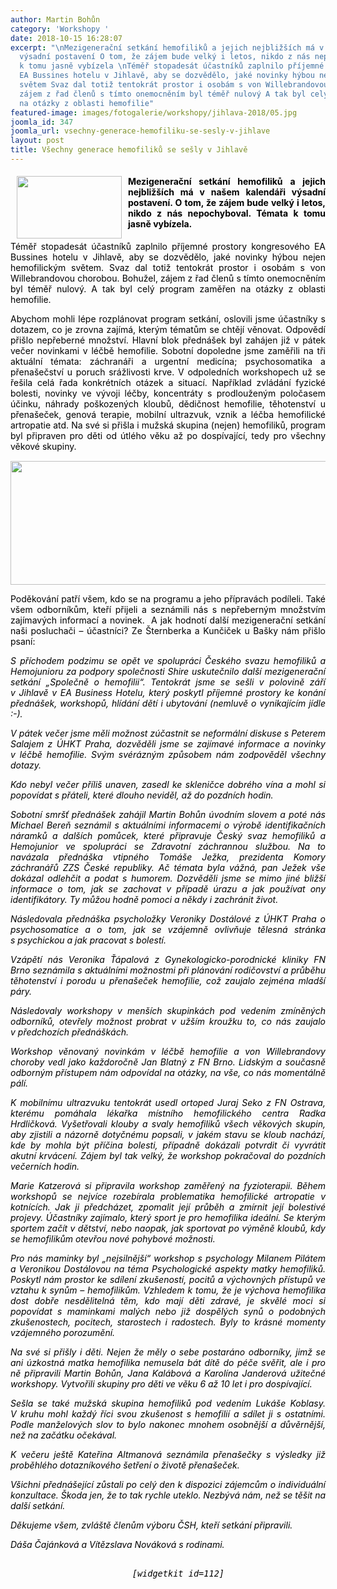 ```yaml
---
author: Martin Bohůn
category: 'Workshopy '
date: 2018-10-15 16:28:07
excerpt: "\nMezigenerační setkání hemofiliků a jejich nejbližších má v našem kalendáři
  výsadní postavení O tom, že zájem bude velký i letos, nikdo z nás nepochyboval Témata
  k tomu jasně vybízela \nTéměř stopadesát účastníků zaplnilo příjemné prostory kongresového
  EA Bussines hotelu v Jihlavě, aby se dozvědělo, jaké novinky hýbou nejen hemofilickým
  světem Svaz dal totiž tentokrát prostor i osobám s von Willebrandovou chorobou Bohužel,
  zájem z řad členů s tímto onemocněním byl téměř nulový A tak byl celý program zaměřen
  na otázky z oblasti hemofilie"
featured-image: images/fotogalerie/workshopy/jihlava-2018/05.jpg
joomla_id: 347
joomla_url: vsechny-generace-hemofiliku-se-sesly-v-jihlave
layout: post
title: Všechny generace hemofiliků se sešly v Jihlavě
---
```


<h4 style="text-align: justify;">
 <span style="color: #000000; font-family: Calibri;">
  <span style="font-size: medium;">
   <img border="0" height="100" src="{{ site.baseurl }}/images/fotogalerie/workshopy/jihlava-2018/05.jpg" style="float: left; margin-left: 10px; margin-right: 10px;" width="168"/>
  </span>
 </span>
</h4>
<h4 style="text-align: justify;">
 <span style="color: #000000;">
  Mezigenerační setkání hemofiliků a jejich nejbližších má v našem kalendáři výsadní postavení. O tom, že zájem bude velký i letos, nikdo z nás nepochyboval. Témata k tomu jasně vybízela.
 </span>
</h4>
<p style="text-align: justify;">
 <span style="color: #000000;">
  Téměř stopadesát účastníků zaplnilo příjemné prostory kongresového EA Bussines hotelu v Jihlavě, aby se dozvědělo, jaké novinky hýbou nejen hemofilickým světem. Svaz dal totiž tentokrát prostor i osobám s von Willebrandovou chorobou. Bohužel, zájem z řad členů s tímto onemocněním byl téměř nulový. A tak byl celý program zaměřen na otázky z oblasti hemofilie.
 </span>
</p>
<p style="text-align: justify;">
 <span style="color: #000000;">
  Abychom mohli lépe rozplánovat program setkání, oslovili jsme účastníky s dotazem, co je zrovna zajímá, kterým tématům se chtějí věnovat. Odpovědí přišlo nepřeberné množství. Hlavní blok přednášek byl zahájen již v pátek večer novinkami v léčbě hemofilie. Sobotní dopoledne jsme zaměřili na tři aktuální témata: záchranáři a urgentní medicína; psychosomatika a přenašečství u poruch srážlivosti krve. V odpoledních workshopech už se řešila celá řada konkrétních otázek a situací. Například zvládání fyzické bolesti, novinky ve vývoji léčby, koncentráty s prodlouženým poločasem účinku, náhrady poškozených kloubů, dědičnost hemofilie, těhotenství u přenašeček, genová terapie, mobilní ultrazvuk, vznik a léčba hemofilické artropatie atd. Na své si přišla i mužská skupina (nejen) hemofiliků, program byl připraven pro děti od útlého věku až po dospívající, tedy pro všechny věkové skupiny.
 </span>
 <span style="color: #000000; font-family: Calibri;">
  <span style="font-size: medium;">
   <br/>
  </span>
 </span>
</p>
<p style="text-align: center;">
 <span style="color: #000000; font-family: Calibri;">
  <span style="font-size: medium;">
   <a href="images/fotogalerie/workshopy/jihlava-2018/jihlava_2/40.jpg" title="Mezigenerační setkání Jihlava 2018">
    <img alt="" border="0" height="198" src="{{ site.baseurl }}/images/fotogalerie/workshopy/jihlava-2018/jihlava_2/40.jpg" width="640"/>
   </a>
  </span>
 </span>
</p>
<p style="text-align: justify;">
 <span style="color: #000000;">
  Poděkování patří všem, kdo se na programu a jeho přípravách podíleli. Také všem odborníkům, kteří přijeli a seznámili nás s nepřeberným množstvím zajímavých informací a novinek.  A jak hodnotí další mezigenerační setkání naši posluchači – účastníci? Ze Šternberka a Kunčiček u Bašky nám přišlo psaní:
 </span>
</p>
<p style="text-align: justify;">
 <em>
  <span style="color: #000000;">
   S příchodem podzimu se opět ve spolupráci Českého svazu hemofiliků a Hemojunioru za podpory společnosti Shire uskutečnilo další mezigenerační setkání „Společně o hemofilii“. Tentokrát jsme se sešli v polovině září v Jihlavě v EA Business Hotelu, který poskytl příjemné prostory ke konání přednášek, workshopů, hlídání dětí i ubytování (nemluvě o vynikajícím jídle :-).
  </span>
 </em>
</p>
<p style="text-align: justify;">
 <em>
  <span style="color: #000000;">
   V pátek večer jsme měli možnost zúčastnit se neformální diskuse s Peterem Salajem z ÚHKT Praha, dozvěděli jsme se zajímavé informace a novinky v léčbě hemofilie. Svým svérázným způsobem nám zodpověděl všechny dotazy.
  </span>
 </em>
</p>
<p style="text-align: justify;">
 <em>
  <span style="color: #000000;">
   Kdo nebyl večer příliš unaven, zasedl ke skleničce dobrého vína a mohl si popovídat s přáteli, které dlouho neviděl, až do pozdních hodin.
  </span>
 </em>
</p>
<p style="text-align: justify;">
 <em>
  <span style="color: #000000;">
   Sobotní smršť přednášek zahájil Martin Bohůn úvodním slovem a poté nás Michael Bereň seznámil s aktuálními informacemi o výrobě identifikačních náramků a dalších pomůcek, které připravuje Český svaz hemofiliků a Hemojunior ve spolupráci se Zdravotní záchrannou službou. Na to navázala přednáška vtipného Tomáše Ježka, prezidenta Komory záchranářů ZZS České republiky. Ač témata byla vážná, pan Ježek vše dokázal odlehčit a podat s humorem. Dozvěděli jsme se mimo jiné bližší informace o tom, jak se zachovat v případě úrazu a jak používat ony identifikátory. Ty můžou hodně pomoci a někdy i zachránit život.
  </span>
 </em>
</p>
<p style="text-align: justify;">
 <em>
  <span style="color: #000000;">
   Následovala přednáška psycholožky Veroniky Dostálové z ÚHKT Praha o psychosomatice a o tom, jak se vzájemně ovlivňuje tělesná stránka s psychickou a jak pracovat s bolestí.
  </span>
 </em>
</p>
<p style="text-align: justify;">
 <em>
  <span style="color: #000000;">
   Vzápětí nás Veronika Ťápalová z Gynekologicko-porodnické kliniky FN Brno seznámila s aktuálními možnostmi při plánování rodičovství a průběhu těhotenství i porodu u přenašeček hemofilie, což zaujalo zejména mladší páry.
  </span>
 </em>
</p>
<p style="text-align: justify;">
 <em>
  <span style="color: #000000;">
   Následovaly workshopy v menších skupinkách pod vedením zmíněných odborníků, otevřely možnost probrat v užším kroužku to, co nás zaujalo v předchozích přednáškách.
  </span>
 </em>
</p>
<p style="text-align: justify;">
 <em>
  <span style="color: #000000;">
   Workshop věnovaný novinkám v léčbě hemofilie a von Willebrandovy choroby vedl jako každoročně Jan Blatný z FN Brno. Lidským a současně odborným přístupem nám odpovídal na otázky, na vše, co nás momentálně pálí.
  </span>
 </em>
</p>
<p style="text-align: justify;">
 <em>
  <span style="color: #000000;">
   K mobilnímu ultrazvuku tentokrát usedl ortoped Juraj Seko z FN Ostrava, kterému pomáhala lékařka místního hemofilického centra Radka Hrdličková. Vyšetřovali klouby a svaly hemofiliků všech věkových skupin, aby zjistili a názorně dotyčnému popsali, v jakém stavu se kloub nachází, kde by mohla být příčina bolesti, případně dokázali potvrdit či vyvrátit akutní krvácení. Zájem byl tak velký, že workshop pokračoval do pozdních večerních hodin.
  </span>
 </em>
</p>
<p style="text-align: justify;">
 <em>
  <span style="color: #000000;">
   Marie Katzerová si připravila workshop zaměřený na fyzioterapii. Během workshopů se nejvíce rozebírala problematika hemofilické artropatie v kotnících. Jak ji předcházet, zpomalit její průběh a zmírnit její bolestivé projevy. Účastníky zajímalo, který sport je pro hemofilika ideální. Se kterým sportem začít v dětství, nebo naopak, jak sportovat po výměně kloubů, kdy se hemofilikům otevřou nové pohybové možnosti.
  </span>
 </em>
</p>
<p style="text-align: justify;">
 <em>
  <span style="color: #000000;">
   Pro nás maminky byl „nejsilnější“ workshop s psychology Milanem Pilátem a Veronikou Dostálovou na téma Psychologické aspekty matky hemofiliků. Poskytl nám prostor ke sdílení zkušeností, pocitů a výchovných přístupů ve vztahu k synům – hemofilikům. Vzhledem k tomu, že je výchova hemofilika dost dobře nesdělitelná těm, kdo mají děti zdravé, je skvělé moci si popovídat s maminkami malých nebo již dospělých synů o podobných zkušenostech, pocitech, starostech i radostech. Byly to krásné momenty vzájemného porozumění.
  </span>
 </em>
</p>
<p style="text-align: justify;">
 <em>
  <span style="color: #000000;">
   Na své si přišly i děti. Nejen že měly o sebe postaráno odborníky, jimž se ani úzkostná matka hemofilika nemusela bát dítě do péče svěřit, ale i pro ně připravili Martin Bohůn, Jana Kalábová a Karolína Janderová užitečné workshopy. Vytvořili skupiny pro děti ve věku 6 až 10 let i pro dospívající.
  </span>
 </em>
</p>
<p style="text-align: justify;">
 <em>
  <span style="color: #000000;">
   Sešla se také mužská skupina hemofiliků pod vedením Lukáše Koblasy. V kruhu mohl každý říci svou zkušenost s hemofilií a sdílet ji s ostatními. Podle manželových slov to bylo nakonec mnohem osobnější a důvěrnější, než na začátku očekával.
  </span>
 </em>
</p>
<p style="text-align: justify;">
 <em>
  <span style="color: #000000;">
   K večeru ještě Kateřina Altmanová seznámila přenašečky s výsledky již proběhlého dotazníkového šetření o životě přenašeček.
  </span>
 </em>
</p>
<p style="text-align: justify;">
 <em>
  <span style="color: #000000;">
   Všichni přednášející zůstali po celý den k dispozici zájemcům o individuální konzultace. Škoda jen, že to tak rychle uteklo. Nezbývá nám, než se těšit na další setkání.
  </span>
 </em>
</p>
<p style="text-align: justify;">
 <em>
  <span style="color: #000000;">
   Děkujeme všem, zvláště členům výboru ČSH, kteří setkání připravili.
  </span>
 </em>
</p>
<p style="text-align: justify;">
 <em>
  <span style="color: #000000;">
   Dáša Čajánková a Vítězslava Nováková s rodinami.
  </span>
 </em>
</p>
<p style="text-align: center;">
 <em>
  <span style="color: #000000; font-family: Calibri; font-size: medium;">
   <code>
    [widgetkit id=112]
   </code>
   <br/>
  </span>
 </em>
</p>